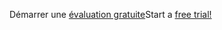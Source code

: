 <span data-ttu-id="b1bea-101">Démarrer une [évaluation gratuite](https://go.microsoft.com/fwlink/?linkid=847861)</span><span class="sxs-lookup"><span data-stu-id="b1bea-101">Start a [free trial!](https://go.microsoft.com/fwlink/?linkid=847861)</span></span>